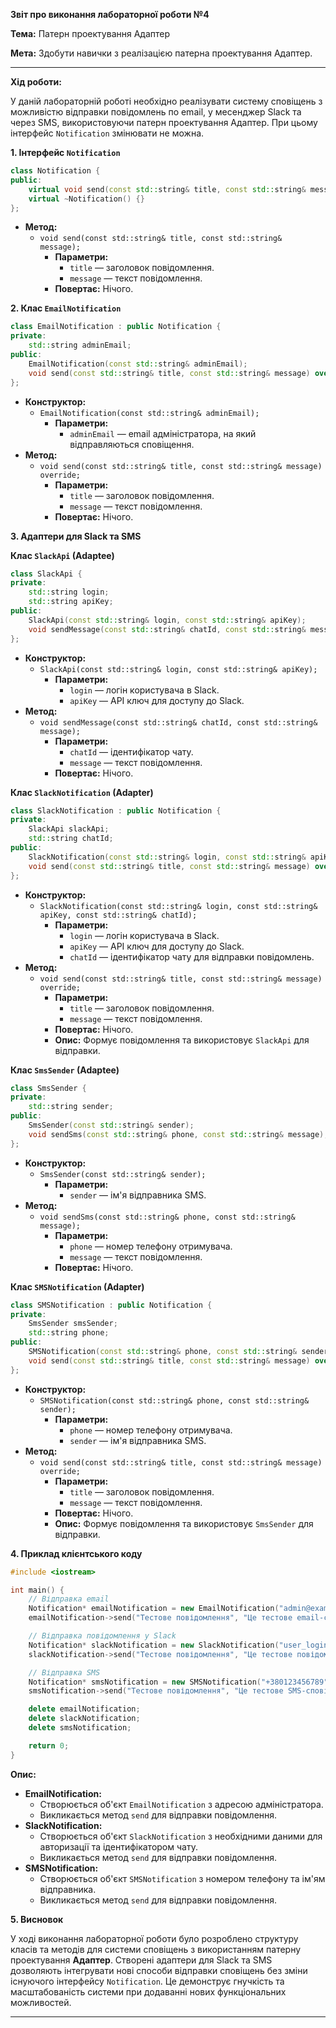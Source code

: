 **Звіт про виконання лабораторної роботи №4**

**Тема:** Патерн проектування Адаптер

**Мета:** Здобути навички з реалізацією патерна проектування Адаптер.

---

**Хід роботи:**

У даній лабораторній роботі необхідно реалізувати систему сповіщень з можливістю відправки повідомлень по email, у месенджер Slack та через SMS, використовуючи патерн проектування Адаптер. При цьому інтерфейс `Notification` змінювати не можна.

**1. Інтерфейс `Notification`**

```cpp
class Notification {
public:
    virtual void send(const std::string& title, const std::string& message) = 0;
    virtual ~Notification() {}
};
```

- **Метод:**
  - `void send(const std::string& title, const std::string& message);`
    - **Параметри:**
      - `title` — заголовок повідомлення.
      - `message` — текст повідомлення.
    - **Повертає:** Нічого.

**2. Клас `EmailNotification`**

```cpp
class EmailNotification : public Notification {
private:
    std::string adminEmail;
public:
    EmailNotification(const std::string& adminEmail);
    void send(const std::string& title, const std::string& message) override;
};
```

- **Конструктор:**
  - `EmailNotification(const std::string& adminEmail);`
    - **Параметри:**
      - `adminEmail` — email адміністратора, на який відправляються сповіщення.
- **Метод:**
  - `void send(const std::string& title, const std::string& message) override;`
    - **Параметри:**
      - `title` — заголовок повідомлення.
      - `message` — текст повідомлення.
    - **Повертає:** Нічого.

**3. Адаптери для Slack та SMS**

**Клас `SlackApi` (Adaptee)**

```cpp
class SlackApi {
private:
    std::string login;
    std::string apiKey;
public:
    SlackApi(const std::string& login, const std::string& apiKey);
    void sendMessage(const std::string& chatId, const std::string& message);
};
```

- **Конструктор:**
  - `SlackApi(const std::string& login, const std::string& apiKey);`
    - **Параметри:**
      - `login` — логін користувача в Slack.
      - `apiKey` — API ключ для доступу до Slack.
- **Метод:**
  - `void sendMessage(const std::string& chatId, const std::string& message);`
    - **Параметри:**
      - `chatId` — ідентифікатор чату.
      - `message` — текст повідомлення.
    - **Повертає:** Нічого.

**Клас `SlackNotification` (Adapter)**

```cpp
class SlackNotification : public Notification {
private:
    SlackApi slackApi;
    std::string chatId;
public:
    SlackNotification(const std::string& login, const std::string& apiKey, const std::string& chatId);
    void send(const std::string& title, const std::string& message) override;
};
```

- **Конструктор:**
  - `SlackNotification(const std::string& login, const std::string& apiKey, const std::string& chatId);`
    - **Параметри:**
      - `login` — логін користувача в Slack.
      - `apiKey` — API ключ для доступу до Slack.
      - `chatId` — ідентифікатор чату для відправки повідомлень.
- **Метод:**
  - `void send(const std::string& title, const std::string& message) override;`
    - **Параметри:**
      - `title` — заголовок повідомлення.
      - `message` — текст повідомлення.
    - **Повертає:** Нічого.
    - **Опис:** Формує повідомлення та використовує `SlackApi` для відправки.

**Клас `SmsSender` (Adaptee)**

```cpp
class SmsSender {
private:
    std::string sender;
public:
    SmsSender(const std::string& sender);
    void sendSms(const std::string& phone, const std::string& message);
};
```

- **Конструктор:**
  - `SmsSender(const std::string& sender);`
    - **Параметри:**
      - `sender` — ім'я відправника SMS.
- **Метод:**
  - `void sendSms(const std::string& phone, const std::string& message);`
    - **Параметри:**
      - `phone` — номер телефону отримувача.
      - `message` — текст повідомлення.
    - **Повертає:** Нічого.

**Клас `SMSNotification` (Adapter)**

```cpp
class SMSNotification : public Notification {
private:
    SmsSender smsSender;
    std::string phone;
public:
    SMSNotification(const std::string& phone, const std::string& sender);
    void send(const std::string& title, const std::string& message) override;
};
```

- **Конструктор:**
  - `SMSNotification(const std::string& phone, const std::string& sender);`
    - **Параметри:**
      - `phone` — номер телефону отримувача.
      - `sender` — ім'я відправника SMS.
- **Метод:**
  - `void send(const std::string& title, const std::string& message) override;`
    - **Параметри:**
      - `title` — заголовок повідомлення.
      - `message` — текст повідомлення.
    - **Повертає:** Нічого.
    - **Опис:** Формує повідомлення та використовує `SmsSender` для відправки.

**4. Приклад клієнтського коду**

```cpp
#include <iostream>

int main() {
    // Відправка email
    Notification* emailNotification = new EmailNotification("admin@example.com");
    emailNotification->send("Тестове повідомлення", "Це тестове email-сповіщення.");

    // Відправка повідомлення у Slack
    Notification* slackNotification = new SlackNotification("user_login", "api_key_123", "channel_id");
    slackNotification->send("Тестове повідомлення", "Це тестове повідомлення у Slack.");

    // Відправка SMS
    Notification* smsNotification = new SMSNotification("+380123456789", "MyApp");
    smsNotification->send("Тестове повідомлення", "Це тестове SMS-сповіщення.");

    delete emailNotification;
    delete slackNotification;
    delete smsNotification;

    return 0;
}
```

**Опис:**

- **EmailNotification:**
  - Створюється об'єкт `EmailNotification` з адресою адміністратора.
  - Викликається метод `send` для відправки повідомлення.
- **SlackNotification:**
  - Створюється об'єкт `SlackNotification` з необхідними даними для авторизації та ідентифікатором чату.
  - Викликається метод `send` для відправки повідомлення.
- **SMSNotification:**
  - Створюється об'єкт `SMSNotification` з номером телефону та ім'ям відправника.
  - Викликається метод `send` для відправки повідомлення.

**5. Висновок**

У ході виконання лабораторної роботи було розроблено структуру класів та методів для системи сповіщень з використанням патерну проектування **Адаптер**. Створені адаптери для Slack та SMS дозволяють інтегрувати нові способи відправки сповіщень без зміни існуючого інтерфейсу `Notification`. Це демонструє гнучкість та масштабованість системи при додаванні нових функціональних можливостей.

---
